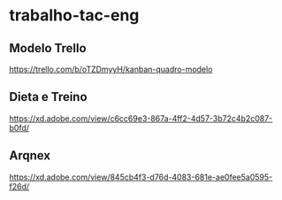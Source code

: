 # trabalho-tac-eng

## Modelo Trello
https://trello.com/b/oTZDmyyH/kanban-quadro-modelo

## Dieta e Treino
https://xd.adobe.com/view/c6cc69e3-867a-4ff2-4d57-3b72c4b2c087-b0fd/

## Arqnex
https://xd.adobe.com/view/845cb4f3-d76d-4083-681e-ae0fee5a0595-f26d/
